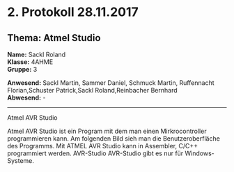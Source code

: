 
# 2. Protokoll  28.11.2017

## Thema: Atmel Studio

**Name:** Sackl Roland   
**Klasse:** 4AHME  
**Gruppe:** 3  

**Anwesend:** Sackl Martin, Sammer Daniel, Schmuck Martin, Ruffennacht Florian,Schuster Patrick,Sackl Roland,Reinbacher Bernhard  
**Abwesend:** -  

--------------------


Atmel AVR Studio

Atmel AVR Studio ist ein Program mit dem man einen Mirkrocontroller programmieren kann. Am folgenden Bild sieh man die Benutzeroberfläche des Programms. Mit ATMEL AVR Studio kann in Assembler, C/C++ programmiert werden.
AVR-Studio
AVR-Studio gibt es nur für Windows-Systeme.
